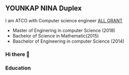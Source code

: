 ## YOUNKAP NINA Duplex

I am ATCO with  Computer science engineer [ALL GRANT](http://techleaders.eg/aal/tracks/)
- Master of Enginering in computer Science (2018)
- Bachelor of Science in Mathematic(2015)
- Baschelor of Engineering in computer Science  (2014)
### Hi there 👋

### Education



<!--
**YOUNKAP/YOUNKAP** is a ✨ _special_ ✨ repository because its `README.md` (this file) appears on your GitHub profile.

Here are some ideas to get you started:

- 🔭 I’m currently working on ...
- 🌱 I’m currently learning ...
- 👯 I’m looking to collaborate on ...
- 🤔 I’m looking for help with ...
- 💬 Ask me about ...
- 📫 How to reach me: ...
- 😄 Pronouns: ...
- ⚡ Fun fact: ...
-->
